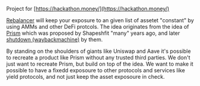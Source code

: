 Project for [https://hackathon.money/](https://hackathon.money/)

[Rebalancer](https://showcase.ethglobal.com/hackmoney2022/rebalancer-1bx2j) will keep your exposure to an given list of assetet "constant" by using AMMs and other DeFi protcols. The idea originates from the idea of [Prism]([Prism](https://www.forbes.com/sites/laurashin/2017/08/07/cant-invest-in-a-crypto-hedge-fund-diy-with-shapeshifts-prism/)) which was proposed by Shapeshfit "many" years ago, and later [shutdown (waybackmachine)](https://web.archive.org/web/20190208084612/https://info.shapeshift.io/blog/2018/10/11/prism-has-shut-down) by them.

By standing on the shoulders of giants like Uniswap and Aave it's possible to recreate a product like Prism without any trusted third parties. We don't just want to recreate Prism, but build on top of the idea. We want to make it possible to have a fixedd exposoure to other protocols and services like yield protocols, and not just keep the asset exposoure in check.
